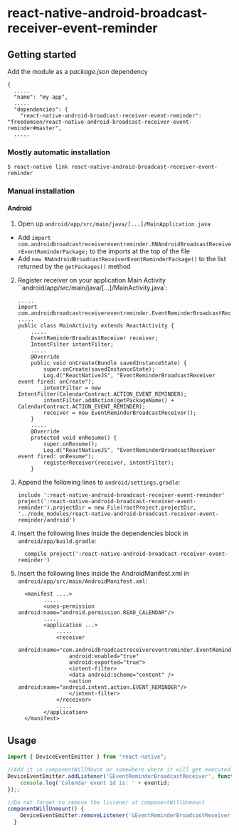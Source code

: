 
# react-native-android-broadcast-receiver-event-reminder

## Getting started

Add the module as a *package.json* dependency
```
{
  .....
  "name": "my app",
  .....
  "dependencies": {
	"react-native-android-broadcast-receiver-event-reminder": "freedomson/react-native-android-broadcast-receiver-event-reminder#master",
  .....
```

### Mostly automatic installation

`$ react-native link react-native-android-broadcast-receiver-event-reminder`

### Manual installation


#### Android

1. Open up `android/app/src/main/java/[...]/MainApplication.java`
  - Add `import com.androidbroadcastreceivereventreminder.RNAndroidBroadcastReceiverEventReminderPackage;` to the imports at the top of the file
  - Add `new RNAndroidBroadcastReceiverEventReminderPackage()` to the list returned by the `getPackages()` method
2. Register receiver on your application Main Activity
``android/app/src/main/java/[...]/MainActivity.java`:
	```
	.....
	import com.androidbroadcastreceivereventreminder.EventReminderBroadcastReceiver;
	.....
	public class MainActivity extends ReactActivity {
		.....
		EventReminderBroadcastReceiver receiver;
		IntentFilter intentFilter;
		.....
		@Override
		public void onCreate(Bundle savedInstanceState) {
			super.onCreate(savedInstanceState);
			Log.d("ReactNativeJS", "EventReminderBroadcastReceiver event fired: onCreate");
			intentFilter = new IntentFilter(CalendarContract.ACTION_EVENT_REMINDER);
			intentFilter.addAction(getPackageName() + CalendarContract.ACTION_EVENT_REMINDER);
			receiver = new EventReminderBroadcastReceiver();
		}
		.....
		@Override
		protected void onResume() {
			super.onResume();
			Log.d("ReactNativeJS", "EventReminderBroadcastReceiver event fired: onResume");
			registerReceiver(receiver, intentFilter);
		}
  	```
2. Append the following lines to `android/settings.gradle`:
  	```
  	include ':react-native-android-broadcast-receiver-event-reminder'
  	project(':react-native-android-broadcast-receiver-event-reminder').projectDir = new File(rootProject.projectDir, 	'../node_modules/react-native-android-broadcast-receiver-event-reminder/android')
  	```
3. Insert the following lines inside the dependencies block in `android/app/build.gradle`:
  	```
      compile project(':react-native-android-broadcast-receiver-event-reminder')
  	```
4. Insert the following lines inside the AndroidManifest.xml in `android/app/src/main/AndroidManifest.xml`:
  	```
	  <manifest ....>
	  		.....
	        <uses-permission android:name="android.permission.READ_CALENDAR"/>
	  		.....
			<application ...>
				.....
				<receiver
					android:name="com.androidbroadcastreceivereventreminder.EventReminderBroadcastReceiver"
					android:enabled="true"
					android:exported="true">
					<intent-filter>
					<data android:scheme="content" />
					<action android:name="android.intent.action.EVENT_REMINDER"/>
					</intent-filter>
				</receiver>
				.....
   			</application>
      </manifest>
  	```

## Usage
```javascript
import { DeviceEventEmitter } from "react-native";

//Add it in componentWillMount or somewhere where it will get executed at the start of app 
DeviceEventEmitter.addListener('GEventReminderBroadcastReceiver', function (eventid) {
    console.log('Calendar event id is: ' + eventid;
});;

//Do not forget to remove the listener at componentWillUnmount 
componentWillUnmount() {
    DeviceEventEmitter.removeListener('GEventReminderBroadcastReceiver'); 
  }

```
  